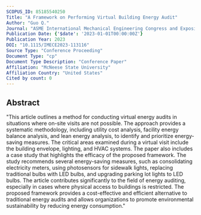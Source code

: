 ```yaml
---
SCOPUS_ID: 85185540250
Title: "A Framework on Performing Virtual Building Energy Audit"
Author: "Guo Q."
Journal: "ASME International Mechanical Engineering Congress and Exposition, Proceedings (IMECE)"
Publication Date: {'$date': '2023-01-01T00:00:00Z'}
Publication Year: 2023
DOI: "10.1115/IMECE2023-113116"
Source Type: "Conference Proceeding"
Document Type: "cp"
Document Type Description: "Conference Paper"
Affiliation: "McNeese State University"
Affiliation Country: "United States"
Cited by count: 0
---
```


## Abstract
"This article outlines a method for conducting virtual energy audits in situations where on-site visits are not possible. The approach provides a systematic methodology, including utility cost analysis, facility energy balance analysis, and lean energy analysis, to identify and prioritize energy-saving measures. The critical areas examined during a virtual visit include the building envelope, lighting, and HVAC systems. The paper also includes a case study that highlights the efficacy of the proposed framework. The study recommends several energy-saving measures, such as consolidating electricity meters, using photosensors for sidewalk lights, replacing traditional bulbs with LED bulbs, and upgrading parking lot lights to LED bulbs. The article contributes significantly to the field of energy auditing, especially in cases where physical access to buildings is restricted. The proposed framework provides a cost-effective and efficient alternative to traditional energy audits and allows organizations to promote environmental sustainability by reducing energy consumption."
